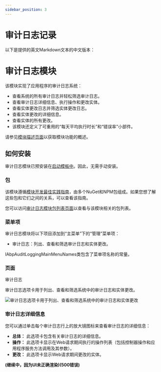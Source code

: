 ```yaml
---
sidebar_position: 3
---
```


# 审计日志记录
以下是提供的英文Markdown文本的中文版本：

# 审计日志模块

该模块实现了应用程序的审计日志系统：

- 查看系统的所有审计日志并轻松筛选审计日志。
- 查看审计日志详细信息、执行操作和更改实体。
- 查看实体更改日志并筛选实体更改日志。
- 查看实体更改的详细信息。
- 查看实体的所有更改。
- 该模块还定义了可重用的“每天平均执行时长”和“错误率”小部件。

请参见[模块描述页面](https://docs.abp.io/en/commercial/7.0/Startup-Templates/Index)以获取模块功能的概述。

如何安装
--------------

审计日志模块已预安装在[启动模板中](https://docs.abp.io/en/commercial/7.0/Startup-Templates/Index)。因此，无需手动安装。

### 包

该模块遵循[模块开发最佳实践指南](https://docs.abp.io/en/abp/latest/Best-Practices/Index)，由多个NuGet和NPM包组成。如果您想了解这些包和它们之间的关系，可以查看该指南。

您可以访问[审计日志模块包列表页面](https://abp.io/packages?moduleName=Volo.AuditLogging.Ui)以查看与该模块相关的包列表。

### 菜单项

审计日志模块将以下项目添加到“主菜单”下的“管理”菜单项：

- 审计日志：列出、查看和筛选审计日志和实体更改。

IAbpAuditLoggingMainMenuNames类包含了菜单项名称的常量。

### 页面

审计日志

审计日志选项卡用于列出、查看和筛选系统中的审计日志和实体更改。

![审计日志选项卡用于列出、查看和筛选系统中的审计日志和实体更改](https://raw.githubusercontent.com/Wai-Technologies/raaghu-docs/development/raaghu/docs/en/images/audit-logs.png)

### 审计日志详细信息

您可以通过单击每个审计日志行上的放大镜图标来查看审计日志的详细信息：

- **总体：** 此选项卡包含有关审计日志的详细信息。
- **操作：** 此选项卡显示在Web请求期间执行的操作列表（包括控制器操作和应用程序服务方法调用及其参数）。
- **更改：** 此选项卡显示Web请求期间更改的实体。

**(继续中，因为UI未正确渲染)(500错误)**
